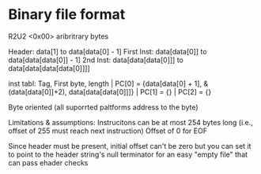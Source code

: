 # Binary file format
<Offset to next offset> R2U2 <Version> <Compiler Info> <Monitor Info> <0x00>
<offset to next offset> <one byte tag> aribritrary bytes


Header: data[1] to data[data[0] - 1]
First Inst: data[data[0]] to data[data[data[0]] - 1]
2nd Inst: data[data[data[0]]] to data[data[data[data[0]]]]

inst tabl:  Tag, First byte, length
  | PC[0] = {data[data[0] + 1], &(data[data[0]]+2), data[data[data[0]]]}
  | PC[1] = {}
  | PC[2] = {}

Byte oriented (all suporrted paltforms address to the byte)

Limitations & assumptions:
Instrucitons can be at most 254 bytes long (i.e., offset of 255 must reach next instruction)
Offset of 0 for EOF

Since header must be present, initial offset can't be zero but you
can set it to point to the header string's null terminator for an
easy "empty file" that can pass ehader checks